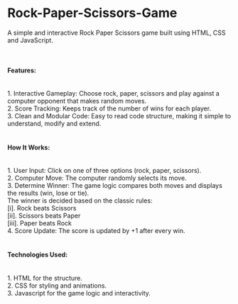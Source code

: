 # Rock-Paper-Scissors-Game
A simple and interactive Rock Paper Scissors game built using HTML, CSS and JavaScript.

<br>

<h4>Features:</h4>
<br>
1. Interactive Gameplay: Choose rock, paper, scissors and play against a computer opponent that makes random moves.
<br>
2. Score Tracking: Keeps track of the number of wins for each player.
<br>
3. Clean and Modular Code: Easy to read code structure, making it simple to understand, modify and extend.

<br>
<br>

<h4>How It Works:</h4>
<br>
1. User Input: Click on one of three options (rock, paper, scissors).
<br>
2. Computer Move: The computer randomly selects its move.
<br>
3. Determine Winner: The game logic compares both moves and displays the results (win, lose or tie).
   <br>
   The winner is decided based on the classic rules:
   <br>
   [i]. Rock beats Scissors 
   <br>
   [ii]. Scissors beats Paper
   <br>
   [iii]. Paper beats Rock
<br>
4. Score Update: The score is updated by +1 after every win.

<br>
<br>

<h4>Technologies Used:</h4>
<br>
1. HTML for the structure.
<br>
2. CSS for styling and animations.
<br>
3. Javascript for the game logic and interactivity.

